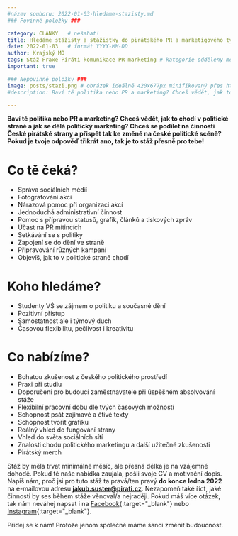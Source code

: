 ```yaml
---
#název souboru: 2022-01-03-hledame-stazisty.md
### Povinné položky ###

category: CLANKY   # nešahat!
title: Hledáme stážisty a stážistky do pirátského PR a marketigového týmu! 
date: 2022-01-03   # formát YYYY-MM-DD
author: Krajský MO
tags: Stáž Praxe Piráti komunikace PR marketing # kategorie odděleny mezerami, např. volby zemědělství životní-prostředí piráti (viz https://jihomoravsky.pirati.cz/tags/)
important: true

### Nepovinné položky ###
image: posts/stazi.png # obrázek ideálně 420x677px minifikovaný přes https://tinypng.com/
#description: Baví tě politika nebo PR a marketing? Chceš vědět, jak to chodí v politické straně a jak se dělá politický marketing? Chceš se podílet na činnosti České pirátské strany a přispět tak ke změně na české politické scéně? Pokud je tvoje odpověď třikrát ano, tak je to stáž přesně pro tebe!

---
```


**Baví tě politika nebo PR a marketing? Chceš vědět, jak to chodí v politické straně a jak se dělá politický marketing? Chceš se podílet na činnosti České pirátské strany a přispět tak ke změně na české politické scéně? Pokud je tvoje odpověď třikrát ano, tak je to stáž přesně pro tebe!**

# Co tě čeká? 

- Správa sociálních médií
- Fotografování akcí
- Nárazová pomoc při organizaci akcí
- Jednoduchá administrativní činnost
- Pomoc s přípravou statusů, grafik, článků a tiskových zpráv
- Účast na PR mítincích
- Setkávání se s politiky
- Zapojení se do dění ve straně
- Připravování různých kampaní 
- Objevíš, jak to v politické straně chodí

# Koho hledáme? 

- Studenty VŠ se zájmem o politiku a současné dění
- Pozitivní přístup
- Samostatnost ale i týmový duch
- Časovou flexibilitu, pečlivost i kreativitu

# Co nabízíme? 

- Bohatou zkušenost z českého politického prostředí
- Praxi při studiu
- Doporučení pro budoucí zaměstnavatele při úspěšném absolvování stáže
- Flexibilní pracovní dobu dle tvých časových možností
- Schopnost psát zajímavé a čtivé texty
- Schopnost tvořit grafiku
- Reálný vhled do fungování strany
- Vhled do světa sociálních sítí
- Znalosti chodu politického marketingu a další užitečné zkušenosti
- Pirátský merch

Stáž by měla trvat minimálně měsíc, ale přesná délka je na vzájemné dohodě. Pokud tě naše nabídka zaujala, pošli svoje CV a motivační dopis. Napiš nám, proč jsi pro tuto stáž ta pravá/ten pravý **do konce ledna 2022** na e-mailovou adresu **jakub.suster@pirati.cz**.  Nezapomeň také říct, jaké činnosti by ses během stáže věnoval/a nejraději. Pokud máš více otázek, tak nám neváhej napsat i na [Facebook](https://www.facebook.com/PiratiBrno){:target="_blank"} nebo [Instagram](https://www.instagram.com/piratijmk/){:target="_blank"}. 


Přidej se k nám! Protože jenom společně máme šanci změnit budoucnost.
